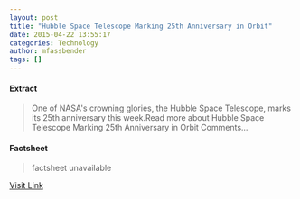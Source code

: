 ```yaml
---
layout: post
title: "Hubble Space Telescope Marking 25th Anniversary in Orbit"
date: 2015-04-22 13:55:17
categories: Technology
author: mfassbender
tags: []
---
```



#### Extract
>One of NASA's crowning glories, the Hubble Space Telescope, marks its 25th anniversary this week.Read more about Hubble Space Telescope Marking 25th Anniversary in Orbit Comments...

#### Factsheet
>factsheet unavailable

[Visit Link](http://www.pddnet.com/news/2015/04/hubble-space-telescope-marking-25th-anniversary-orbit)


